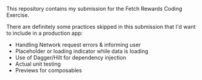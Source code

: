 This repository contains my submission for the Fetch Rewards Coding Exercise.

There are definitely some practices skipped in this submission that I'd want to include in a production app:
* Handling Network request errors & informing user
* Placeholder or loading indicator while data is loading
* Use of Dagger/Hilt for dependency injection
* Actual unit testing
* Previews for composables